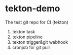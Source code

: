 # tekton-demo
The test git repo for CI (tekton)
1. tekton task
2. tekton pipeline
3. tekton trigger&git webhook
4. cronjob for git pull 

